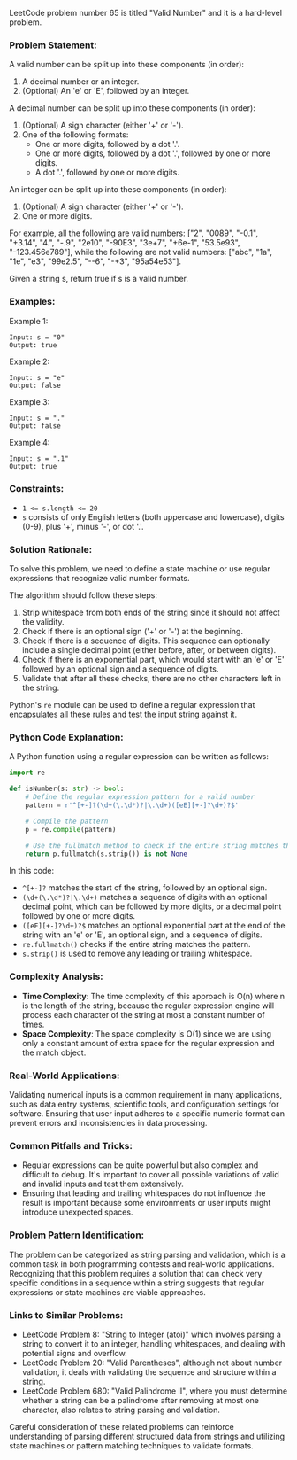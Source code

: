 LeetCode problem number 65 is titled "Valid Number" and it is a hard-level problem.

### Problem Statement:

A valid number can be split up into these components (in order):

1. A decimal number or an integer.
2. (Optional) An 'e' or 'E', followed by an integer.

A decimal number can be split up into these components (in order):

1. (Optional) A sign character (either '+' or '-').
2. One of the following formats:
   - One or more digits, followed by a dot '.'.
   - One or more digits, followed by a dot '.', followed by one or more digits.
   - A dot '.', followed by one or more digits.

An integer can be split up into these components (in order):

1. (Optional) A sign character (either '+' or '-').
2. One or more digits.

For example, all the following are valid numbers: ["2", "0089", "-0.1", "+3.14", "4.", "-.9", "2e10", "-90E3", "3e+7", "+6e-1", "53.5e93", "-123.456e789"], while the following are not valid numbers: ["abc", "1a", "1e", "e3", "99e2.5", "--6", "-+3", "95a54e53"].

Given a string s, return true if s is a valid number.

### Examples:

Example 1:
```
Input: s = "0"
Output: true
```

Example 2:
```
Input: s = "e"
Output: false
```

Example 3:
```
Input: s = "."
Output: false
```

Example 4:
```
Input: s = ".1"
Output: true
```

### Constraints:

- `1 <= s.length <= 20`
- `s` consists of only English letters (both uppercase and lowercase), digits (0-9), plus '+', minus '-', or dot '.'.

### Solution Rationale:

To solve this problem, we need to define a state machine or use regular expressions that recognize valid number formats.

The algorithm should follow these steps:
1. Strip whitespace from both ends of the string since it should not affect the validity.
2. Check if there is an optional sign ('+' or '-') at the beginning.
3. Check if there is a sequence of digits. This sequence can optionally include a single decimal point (either before, after, or between digits).
4. Check if there is an exponential part, which would start with an 'e' or 'E' followed by an optional sign and a sequence of digits.
5. Validate that after all these checks, there are no other characters left in the string.

Python's `re` module can be used to define a regular expression that encapsulates all these rules and test the input string against it.

### Python Code Explanation:

A Python function using a regular expression can be written as follows:

```python
import re

def isNumber(s: str) -> bool:
    # Define the regular expression pattern for a valid number
    pattern = r'^[+-]?(\d+(\.\d*)?|\.\d+)([eE][+-]?\d+)?$'

    # Compile the pattern
    p = re.compile(pattern)

    # Use the fullmatch method to check if the entire string matches the pattern
    return p.fullmatch(s.strip()) is not None
```

In this code:
- `^[+-]?` matches the start of the string, followed by an optional sign.
- `(\d+(\.\d*)?|\.\d+)` matches a sequence of digits with an optional decimal point, which can be followed by more digits, or a decimal point followed by one or more digits.
- `([eE][+-]?\d+)?$` matches an optional exponential part at the end of the string with an 'e' or 'E', an optional sign, and a sequence of digits.
- `re.fullmatch()` checks if the entire string matches the pattern.
- `s.strip()` is used to remove any leading or trailing whitespace.

### Complexity Analysis:

- **Time Complexity**: The time complexity of this approach is O(n) where n is the length of the string, because the regular expression engine will process each character of the string at most a constant number of times.
- **Space Complexity**: The space complexity is O(1) since we are using only a constant amount of extra space for the regular expression and the match object.

### Real-World Applications:

Validating numerical inputs is a common requirement in many applications, such as data entry systems, scientific tools, and configuration settings for software. Ensuring that user input adheres to a specific numeric format can prevent errors and inconsistencies in data processing.

### Common Pitfalls and Tricks:

- Regular expressions can be quite powerful but also complex and difficult to debug. It's important to cover all possible variations of valid and invalid inputs and test them extensively.
- Ensuring that leading and trailing whitespaces do not influence the result is important because some environments or user inputs might introduce unexpected spaces.

### Problem Pattern Identification:

The problem can be categorized as string parsing and validation, which is a common task in both programming contests and real-world applications. Recognizing that this problem requires a solution that can check very specific conditions in a sequence within a string suggests that regular expressions or state machines are viable approaches.

### Links to Similar Problems:

- LeetCode Problem 8: "String to Integer (atoi)" which involves parsing a string to convert it to an integer, handling whitespaces, and dealing with potential signs and overflow.
- LeetCode Problem 20: "Valid Parentheses", although not about number validation, it deals with validating the sequence and structure within a string.
- LeetCode Problem 680: "Valid Palindrome II", where you must determine whether a string can be a palindrome after removing at most one character, also relates to string parsing and validation.

Careful consideration of these related problems can reinforce understanding of parsing different structured data from strings and utilizing state machines or pattern matching techniques to validate formats.
